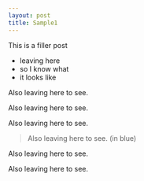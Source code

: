 ```yaml
---
layout: post
title: Sample1
---
```

This is a filler post

* leaving here
* so I know what
* it looks like

Also leaving here to see.

Also leaving here to see.

Also leaving here to see.

> Also leaving here to see. (in blue)

Also leaving here to see.

Also leaving here to see.